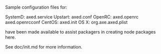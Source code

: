 Sample configuration files for:

SystemD: axed.service
Upstart: axed.conf
OpenRC:  axed.openrc
         axed.openrcconf
CentOS:  axed.init
OS X:    org.axe.axed.plist

have been made available to assist packagers in creating node packages here.

See doc/init.md for more information.
